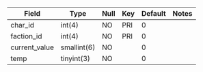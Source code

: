 **Field**|**Type**|**Null**|**Key**|**Default**|**Notes**
-----|-----|-----|-----|-----|-----
char\_id|int(4)|NO|PRI|0| 
faction\_id|int(4)|NO|PRI|0| 
current\_value|smallint(6)|NO| |0| 
temp|tinyint(3)|NO| |0| 
